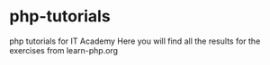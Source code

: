 # php-tutorials
php tutorials for IT Academy 
Here you will find all the results for the exercises from learn-php.org